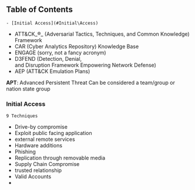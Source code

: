 ## Table of Contents

    - [Initial Access](#Initial\Access)

- ATT&CK_®_ (Adversarial Tactics, Techniques, and Common Knowledge) Framework
- CAR (Cyber Analytics Repository) Knowledge Base
- ENGAGE (sorry, not a fancy acronym)
- D3FEND (Detection, Denial, and Disruption Framework Empowering Network Defense)
- AEP (ATT&CK Emulation Plans)

**APT**: Advanced Persistent Threat
	Can be considered a team/group or nation state group

### Initial Access 
	9 Techniques
- Drive-by compromise
- Exploit public facing application
- external remote services
- Hardware additions
- Phishing
- Replication through removable media
- Supply Chain Compromise
- trusted relationship
- Valid Accounts
- 









